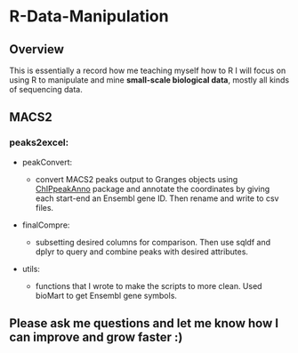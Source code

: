 # R-Data-Manipulation
## Overview
This is essentially a record how me teaching myself how to R
I will focus on using R to manipulate and mine **small-scale biological data**, mostly all kinds of sequencing data.

## MACS2
### peaks2excel:
* peakConvert:
  * convert MACS2 peaks output to Granges objects using [ChIPpeakAnno](https://www.bioconductor.org/packages/devel/bioc/vignettes/ChIPpeakAnno/inst/doc/ChIPpeakAnno.html#an-example-of-chip-seq-analysis-workflow-using-chippeakanno) package and annotate the coordinates by giving each start-end an Ensembl gene ID. Then rename and write to csv files.

* finalCompre:
  * subsetting desired columns for comparison. Then use sqldf and dplyr to query and combine peaks with desired attributes.

* utils:
  * functions that I wrote to make the scripts to more clean. Used bioMart to get Ensembl gene symbols.

## Please ask me questions and let me know how I can improve and grow faster :)
